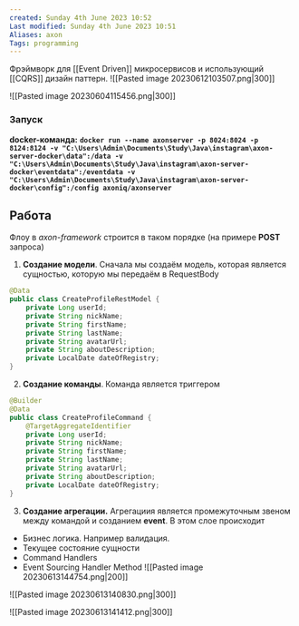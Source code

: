 ```yaml
---
created: Sunday 4th June 2023 10:52
Last modified: Sunday 4th June 2023 10:51
Aliases: axon
Tags: programming
---
```



Фрэймворк для [[Event Driven]] микросервисов и использующий [[CQRS]] дизайн паттерн.
![[Pasted image 20230612103507.png|300]]

![[Pasted image 20230604115456.png|300]]

### Запуск
**docker-команда:** **`docker run --name axonserver -p 8024:8024 -p 8124:8124 -v "C:\Users\Admin\Documents\Study\Java\instagram\axon-server-docker\data":/data -v "C:\Users\Admin\Documents\Study\Java\instagram\axon-server-docker\eventdata":/eventdata -v "C:\Users\Admin\Documents\Study\Java\instagram\axon-server-docker\config":/config axoniq/axonserver`**


## Работа

Флоу в *axon-framework* строится в таком порядке (на примере **POST** запроса)
1. **Создание модели**. Сначала мы создаём модель, которая является сущностью, которую мы передаём в RequestBody
```java
@Data  
public class CreateProfileRestModel {  
    private Long userId;  
    private String nickName;  
    private String firstName;  
    private String lastName;  
    private String avatarUrl;  
    private String aboutDescription;  
    private LocalDate dateOfRegistry;  
}
```
2. **Создание команды**. Команда является триггером 
```java
@Builder  
@Data  
public class CreateProfileCommand {  
    @TargetAggregateIdentifier  
    private Long userId;  
    private String nickName;  
    private String firstName;  
    private String lastName;  
    private String avatarUrl;  
    private String aboutDescription;  
    private LocalDate dateOfRegistry;  
}
```
3. **Создание агрегации.** Агрегациия является промежуточным звеном между командой и созданием **event**. В этом слое происходит
- Бизнес логика. Например валидация.
- Текущее состояние сущности
- Command Handlers
- Event Sourcing Handler Method
![[Pasted image 20230613144754.png|200]]








![[Pasted image 20230613140830.png|300]]

![[Pasted image 20230613141412.png|300]]

